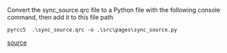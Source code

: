 Convert the sync_source.qrc file to a Python file with the following console command, then add it to this file path

`pyrcc5  .\sync_source.qrc -o .\src\pages\sync_source.py`

[source](https://stackoverflow.com/questions/15864762/pyqt4-how-do-i-compile-and-import-a-qrc-file-into-my-program)

